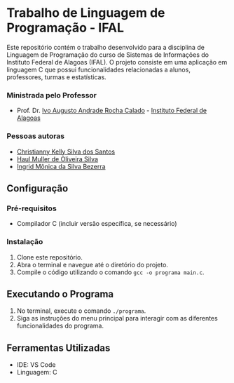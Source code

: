 # Trabalho de Linguagem de Programação - IFAL

Este repositório contém o trabalho desenvolvido para a disciplina de Linguagem de Programação do curso de Sistemas de Informações do Instituto Federal de Alagoas (IFAL). O projeto consiste em uma aplicação em linguagem C que possui funcionalidades relacionadas a alunos, professores, turmas e estatísticas.


### Ministrada pelo Professor

- Prof. Dr. [Ivo Augusto Andrade Rocha Calado](https://github.com/ivocalado) - [Instituto Federal de Alagoas](https://www.ifal.edu.br)

### Pessoas autoras

- [Christianny Kelly Silva dos Santos](https://github.com/chrixtianny)
- [Haul Muller de Oliveira Silva](https://github.com/HaulMuller) 
- [Ingrid Mônica da Silva Bezerra](https://github.com/ingrimonica)


## Configuração

### Pré-requisitos
- Compilador C (incluir versão específica, se necessário)

### Instalação
1. Clone este repositório.
2. Abra o terminal e navegue até o diretório do projeto.
3. Compile o código utilizando o comando `gcc -o programa main.c`.

## Executando o Programa
1. No terminal, execute o comando `./programa`.
2. Siga as instruções do menu principal para interagir com as diferentes funcionalidades do programa.


## Ferramentas Utilizadas

- IDE: VS Code
- Linguagem: C
